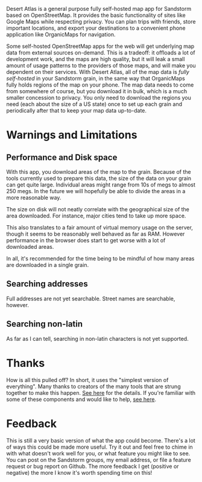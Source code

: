 Desert Atlas is a general purpose fully self-hosted map app for Sandstorm based on OpenStreetMap. It provides the basic functionality of sites like Google Maps while respecting privacy. You can plan trips with friends, store important locations, and export your destinations to a convenient phone application like OrganicMaps for navigation.

Some self-hosted OpenStreetMap apps for the web will get underlying map data from external sources on-demand. This is a tradeoff: it offloads a lot of development work, and the maps are high quality, but it will leak a small amount of usage patterns to the providers of those maps, and will make you dependent on their services. With Desert Atlas, all of the map data is *fully self-hosted* in your Sandstorm grain, in the same way that OrganicMaps fully holds regions of the map on your phone. The map data needs to come from somewhere of course, but you download it in bulk, which is a much smaller concession to privacy. You only need to download the regions you need (each about the size of a US state) once to set up each grain and periodically after that to keep your map data up-to-date.

# Warnings and Limitations

## Performance and Disk space

With this app, you download areas of the map to the grain. Because of the tools currently used to prepare this data, the size of the data on your grain can get quite large. Individual areas might range from 10s of megs to almost 250 megs. In the future we will hopefully be able to divide the areas in a more reasonable way.

The size on disk will not neatly correlate with the geographical size of the area downloaded. For instance, major cities tend to take up more space.

This also translates to a fair amount of virtual memory usage on the server, though it seems to be reasonably well behaved as far as RAM. However performance in the browser does start to get worse with a lot of downloaded areas.

In all, it's recommended for the time being to be mindful of how many areas are downloaded in a single grain.

## Searching addresses

Full addresses are not yet searchable. Street names are searchable, however.

## Searching non-latin

As far as I can tell, searching in non-latin characters is not yet supported.

# Thanks

How is all this pulled off? In short, it uses the "simplest version of everything". Many thanks to creators of the many tools that are strung together to make this happen. [See here](https://github.com/orblivion/desert-atlas/#licensescredit) for the details. If you're familiar with some of these components and would like to help, [see here](https://github.com/orblivion/desert-atlas/wiki/Where-to-help).

# Feedback

This is still a very basic version of what the app could become. There's a lot of ways this could be made more useful. Try it out and feel free to chime in with what doesn't work well for you, or what feature you might like to see. You can post on the Sandstorm groups, my email address, or file a feature request or bug report on Github. The more feedback I get (positive or negative) the more I know it's worth spending time on this!
